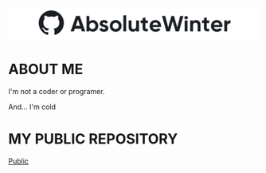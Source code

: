 ![](images/image-white.png)

# **ABOUT ME**

I'm not a coder or programer.

And... I'm cold


# **MY PUBLIC REPOSITORY**

[Public](https://github.com/AbsoluteWinter/public-stuff)